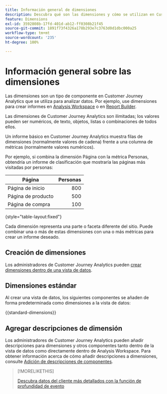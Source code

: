 ```yaml
---
title: Información general de dimensiones
description: Descubra qué son las dimensiones y cómo se utilizan en Customer Journey Analytics.
feature: Dimensions
exl-id: 3592808b-17fd-401d-ab12-ff0308b21f45
source-git-commit: 1891f73f4326a178b293e7c3763d0d1dbc000a25
workflow-type: tm+mt
source-wordcount: '235'
ht-degree: 100%

---
```


# Información general sobre las dimensiones

Las dimensiones son un tipo de componente en Customer Journey Analytics que se utiliza para analizar datos. Por ejemplo, use dimensiones para crear informes en [Analysis Workspace](/help/analysis-workspace/home.md) o en [Report Builder](/help/report-builder/rb-overview.md).

Las dimensiones de Customer Journey Analytics son ilimitadas; los valores pueden ser numéricos, de texto, objetos, listas o combinaciones de todos ellos.

Un informe básico en Customer Journey Analytics muestra filas de dimensiones (normalmente valores de cadena) frente a una columna de métricas (normalmente valores numéricos).

Por ejemplo, si combina la dimensión Página con la métrica Personas, obtendría un informe de clasificación que mostraría las páginas más visitadas por personas:

| Página | Personas |
| --- | ---: |
| Página de inicio | 800 |
| Página de producto | 500 |
| Página de compra | 100 |

{style="table-layout:fixed"}

Cada dimensión representa una parte o faceta diferente del sitio. Puede combinar una o más de estas dimensiones con una o más métricas para crear un informe deseado.


## Creación de dimensiones

Los administradores de Customer Journey Analytics pueden [crear dimensiones dentro de una vista de datos](/help/data-views/create-dataview.md#components).

## Dimensiones estándar

Al crear una vista de datos, los siguientes componentes se añaden de forma predeterminada como dimensiones a la vista de datos:

{{standard-dimensions}}


## Agregar descripciones de dimensión

Los administradores de Customer Journey Analytics pueden añadir descripciones para dimensiones y otros componentes tanto dentro de la vista de datos como directamente dentro de Analysis Workspace. Para obtener información acerca de cómo añadir descripciones a dimensiones, consulte [Adición de descripciones de componentes](/help/components/add-component-descriptions.md).

>[!MORELIKETHIS]
>
>[Descubra datos del cliente más detallados con la función de profundidad de evento](https://experienceleaguecommunities.adobe.com/t5/adobe-analytics-blogs/discover-deeper-customer-insights-with-adobe-customer-journey/ba-p/753947#M576)
>

